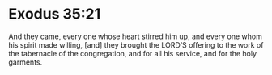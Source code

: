 # Exodus 35:21

And they came, every one whose heart stirred him up, and every one whom his spirit made willing, [and] they brought the LORD’S offering to the work of the tabernacle of the congregation, and for all his service, and for the holy garments.